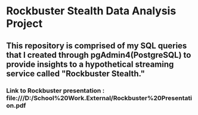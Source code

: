 # Rockbuster Stealth Data Analysis Project
## This repository is comprised of my SQL queries that I created through pgAdmin4(PostgreSQL) to provide insights to a hypothetical streaming service called "Rockbuster Stealth." 
### Link to Rockbuster presentation : file:///D:/School%20Work.External/Rockbuster%20Presentation.pdf
